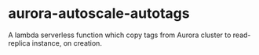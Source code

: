 # aurora-autoscale-autotags

A lambda serverless function which copy tags from Aurora cluster to read-replica instance, on creation.